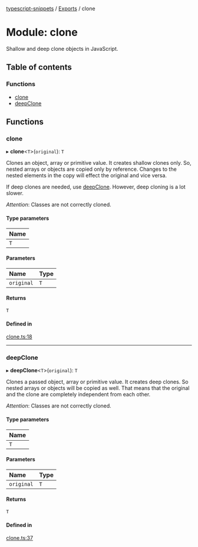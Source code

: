[typescript-snippets](../README.md) / [Exports](../modules.md) / clone

# Module: clone

Shallow and deep clone objects in JavaScript.

## Table of contents

### Functions

- [clone](clone.md#clone)
- [deepClone](clone.md#deepclone)

## Functions

### clone

▸ **clone**<`T`\>(`original`): `T`

Clones an object, array or primitive value. It creates shallow clones only.
So, nested arrays or objects are copied only by reference. Changes to the
nested elements in the copy will effect the original and vice versa.

If deep clones are needed, use [deepClone](clone.md#deepclone). However, deep cloning is a
lot slower.

_Attention_: Classes are not correctly cloned.

#### Type parameters

| Name |
| :------ |
| `T` |

#### Parameters

| Name | Type |
| :------ | :------ |
| `original` | `T` |

#### Returns

`T`

#### Defined in

[clone.ts:18](https://github.com/hd-code/typescript-snippets/blob/a489483/snippets/clone.ts#L18)

___

### deepClone

▸ **deepClone**<`T`\>(`original`): `T`

Clones a passed object, array or primitive value. It creates deep clones.
So nested arrays or objects will be copied as well. That means that the
original and the clone are completely independent from each other.

_Attention_: Classes are not correctly cloned.

#### Type parameters

| Name |
| :------ |
| `T` |

#### Parameters

| Name | Type |
| :------ | :------ |
| `original` | `T` |

#### Returns

`T`

#### Defined in

[clone.ts:37](https://github.com/hd-code/typescript-snippets/blob/a489483/snippets/clone.ts#L37)
